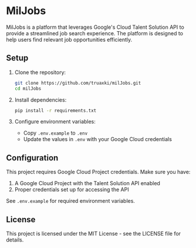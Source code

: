 # MilJobs

MilJobs is a platform that leverages Google's Cloud Talent Solution API to provide a streamlined job search experience. The platform is designed to help users find relevant job opportunities efficiently.

## Setup

1. Clone the repository:
   ```bash
   git clone https://github.com/truaxki/milJobs.git
   cd milJobs
   ```

2. Install dependencies:
   ```bash
   pip install -r requirements.txt
   ```

3. Configure environment variables:
   - Copy `.env.example` to `.env`
   - Update the values in `.env` with your Google Cloud credentials

## Configuration

This project requires Google Cloud Project credentials. Make sure you have:

1. A Google Cloud Project with the Talent Solution API enabled
2. Proper credentials set up for accessing the API

See `.env.example` for required environment variables.

## License

This project is licensed under the MIT License - see the LICENSE file for details.
